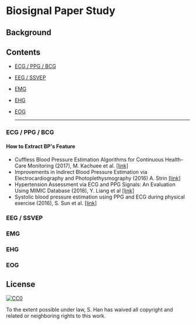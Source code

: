 # Biosignal Paper Study

## Background

## Contents

* [ECG / PPG / BCG](#ECG--PPG--BCG)

* [EEG / SSVEP](#EEG--SSVEP)

* [EMG](#EMG)

* [EHG](#EHG)

* [EOG](#EOG)

  ***

### ECG / PPG / BCG
#### How to Extract BP's Feature 
* Cuffless Blood Pressure Estimation Algorithms for Continuous Health-Care Monitoring (2017), M. Kachuee et al. [[link]](https://www.ncbi.nlm.nih.gov/pubmed/27323356) 
* Improvements in Indirect Blood Pressure Estimation via Electrocardiography and Photoplethysmography (2016) A. Strin [[link]](<https://www.semanticscholar.org/paper/Improvements-in-Indirect-Blood-Pressure-Estimation-Stirn/2e1c8d5af3d64a790c878c4b28a3dd89f666ebe7>)
* Hypertension Assessment via ECG and PPG Signals: An Evaluation Using MIMIC Database (2018), Y. Liang et al [[link]](<https://www.ncbi.nlm.nih.gov/pmc/articles/PMC6163274/>)
* Systolic blood pressure estimation using PPG and ECG during physical exercise (2016), S. Sun et al. [[link]](https://www.ncbi.nlm.nih.gov/pubmed/27841157)

### EEG / SSVEP

### EMG

### EHG

### EOG

## License

[![CC0](http://mirrors.creativecommons.org/presskit/buttons/88x31/svg/cc-zero.svg)](https://creativecommons.org/publicdomain/zero/1.0/)

To the extent possible under law, S. Han has waived all copyright and related or neighboring rights to this work.